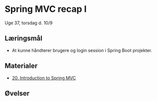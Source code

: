 <!-- JS use if these pages are used as githubpages. can be deleted if used elsewhere -->
<script src="https://code.jquery.com/jquery-3.2.1.min.js"></script>
<script src="script.js"></script>

# Spring MVC recap I

Uge 37, torsdag d. 10/9

## Læringsmål
* At kunne håndterer brugere og login session i Spring Boot projekter.

## Materialer
* [20. Introduction to Spring MVC](https://www.udemy.com/share/1013MwBUoeeFdRQX4=/)

## Øvelser

